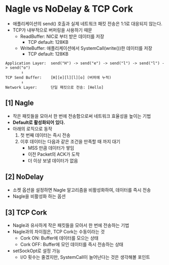 # Nagle vs NoDelay & TCP Cork
- 애플리케이션의 send() 호출과 실제 네트워크 패킷 전송은 1:1로 대응되지 않는다.
- TCP가 내부적으로 버퍼링을 사용하기 때문
  - ReadBuffer: NIC로 부터 받은 데이터를 저장
    - TCP default: 128KB
  - WriteBuffer: 애플리케이션에서 SystemCall(write())한 데이터를 저장
    - TCP default: 128KB

```text
Application Layer:  send("H") -> send("e") -> send("l") -> send("l") -> send("o")
       ↓
TCP Send Buffer:    [H][e][l][l][o] (버퍼에 누적)
       ↓
Network Layer:      단일 패킷으로 전송: [Hello]
```

## [1] Nagle
- 작은 패킷들을 모아서 한 번에 전송함으로써 네트워크 효율성을 높이는 기법
- **Default로 활성화되어 있다.**
- 아래의 로직으로 동작
   1. 첫 번째 데이터는 즉시 전송
   2. 이후 데이터는 다음과 같은 조건을 만족할 때 까지 대기
      - MSS 만큼 데이터가 쌓임
      - 이전 Packet의 ACK가 도착
      - 더 이상 보낼 데이터가 없음


## [2] NoDelay
- 소켓 옵션을 설정하면 Nagle 알고리즘을 비활성화하여, 데이터를 즉시 전송
- Nagle을 비활성화 하는 옵션

## [3] TCP Cork
- Nagle과 유사하게 작은 패킷들을 모아서 한 번에 전송하는 기법
- Nagle과의 차이점은, TCP Cork는 수동이라는 것
  - Cork ON: Buffer에 데이터를 모으는 상태
  - Cork OFF: Buffer에 모인 데이터를 즉시 전송하는 상태
- setSockOpt로 설정 가능
  - I/O 횟수는 줄겠지만, SystemCall이 늘어난다는 것은 생각해볼 포인트
